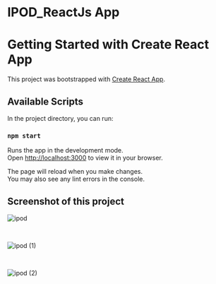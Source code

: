 # IPOD_ReactJs App

# Getting Started with Create React App

This project was bootstrapped with [Create React App](https://github.com/facebook/create-react-app).

## Available Scripts

In the project directory, you can run:

### `npm start`

Runs the app in the development mode.\
Open [http://localhost:3000](http://localhost:3000) to view it in your browser.

The page will reload when you make changes.\
You may also see any lint errors in the console.




## Screenshot of this project

![ipod](https://user-images.githubusercontent.com/106314415/196906644-c786d357-f1f7-4cd1-951f-1544b609927d.png)

<br/>

![ipod (1)](https://user-images.githubusercontent.com/106314415/196906866-0f18907d-e19d-48ac-8b1a-1491246f05e4.png)

<br/>

![ipod (2)](https://user-images.githubusercontent.com/106314415/196906989-76d9cafd-bb56-4325-b089-0433e523226b.png)

